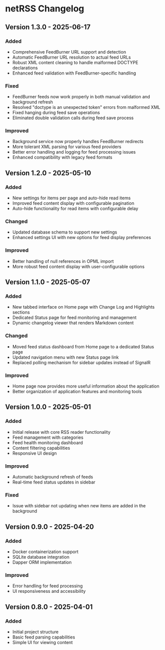 # netRSS Changelog

## Version 1.3.0 - 2025-06-17

### Added
- Comprehensive FeedBurner URL support and detection
- Automatic FeedBurner URL resolution to actual feed URLs
- Robust XML content cleaning to handle malformed DOCTYPE declarations
- Enhanced feed validation with FeedBurner-specific handling

### Fixed
- FeedBurner feeds now work properly in both manual validation and background refresh
- Resolved "doctype is an unexpected token" errors from malformed XML
- Fixed hanging during feed save operations
- Eliminated double validation calls during feed save process

### Improved
- Background service now properly handles FeedBurner redirects
- More tolerant XML parsing for various feed providers
- Better error handling and logging for feed processing issues
- Enhanced compatibility with legacy feed formats

## Version 1.2.0 - 2025-05-10

### Added
- New settings for items per page and auto-hide read items
- Improved feed content display with configurable pagination
- Auto-hide functionality for read items with configurable delay

### Changed
- Updated database schema to support new settings
- Enhanced settings UI with new options for feed display preferences

### Improved
- Better handling of null references in OPML import
- More robust feed content display with user-configurable options

## Version 1.1.0 - 2025-05-07

### Added
- New tabbed interface on Home page with Change Log and Highlights sections
- Dedicated Status page for feed monitoring and management
- Dynamic changelog viewer that renders Markdown content

### Changed
- Moved feed status dashboard from Home page to a dedicated Status page
- Updated navigation menu with new Status page link
- Replaced polling mechanism for sidebar updates instead of SignalR

### Improved
- Home page now provides more useful information about the application
- Better organization of application features and monitoring tools

## Version 1.0.0 - 2025-05-01

### Added
- Initial release with core RSS reader functionality
- Feed management with categories
- Feed health monitoring dashboard
- Content filtering capabilities
- Responsive UI design

### Improved
- Automatic background refresh of feeds
- Real-time feed status updates in sidebar

### Fixed
- Issue with sidebar not updating when new items are added in the background

## Version 0.9.0 - 2025-04-20

### Added
- Docker containerization support
- SQLite database integration
- Dapper ORM implementation

### Improved
- Error handling for feed processing
- UI responsiveness and accessibility

## Version 0.8.0 - 2025-04-01

### Added
- Initial project structure
- Basic feed parsing capabilities
- Simple UI for viewing content
